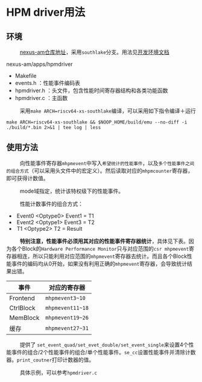 # HPM driver用法

## 环境

&emsp; &emsp; [nexus-am仓库地址](https://github.com/OpenXiangShan/nexus-am/tree/southlake)，采用`southlake`分支。用法见[开发环境文档](https://xiangshan-doc.readthedocs.io/zh_CN/latest/tools/xsenv/)

nexus-am/apps/hpmdriver

- Makefile
- events.h		 ：性能事件编码表
- hpmdriver.h	：头文件，包含性能时间寄存器结构和各类功能函数
- hpmdriver.c	：主函数

&emsp; &emsp; 采用`make ARCH=riscv64-xs-southlake`编译，可以采用如下指令编译＋运行

```shell
make ARCH=riscv64-xs-southlake && $NOOP_HOME/build/emu --no-diff -i ./build/*.bin 2>&1 | tee log | less
```

## 使用方法

&emsp; &emsp; 向性能事件寄存器`mhpmevent`中写入`希望统计的性能事件`，以及`多个性能事件之间的组合方式`（可以采用头文件中的宏定义）。然后读取对应的`mhpmcounter`寄存器，即可获得计数值。

&emsp; &emsp; mode域指定，统计该特权级下的性能事件。

&emsp; &emsp; 性能计数事件的组合方式：

- ​	 Event0 \<Optype0\> Event1 = T1
- ​	 Event2 \<Optype1\> Event3 = T2
- ​	 T1 \<Optype2\> T2 = Result

&emsp; &emsp; **特别注意，性能事件必须用其对应的性能事件寄存器统计**，具体见下表。因为各个Block的`Hardware Performance Monitor`只与对应范围的`csr mhpmevent`寄存器相连，所以只能利用对应范围的`mhpmevent`寄存器去统计。而且各个Block性能事件的编码均从0开始，如果没有利用正确的`mhpmevent`寄存器，会导致统计结果出错。

| 事件  |  对应的寄存器   |
| ------------- | ---- |
| Frontend | `mhpmevent3~10` |
| CtrlBlock | `mhpmevent11~18` |
| MemBlock       | `mhpmevent19~26` |
| 缓存      | `mhpmevent27~31` |

&emsp; &emsp; 提供了 `set_event_quad/set_evet_double/set_event_single`来设置4个性能事件的组合/2个性能事件的组合/单个性能事件。`se_cc`设置性能事件并清除计数器。`print_coutner`打印计数器的值。

&emsp; &emsp; 具体示例，可以参考`hpmdriver.c`

